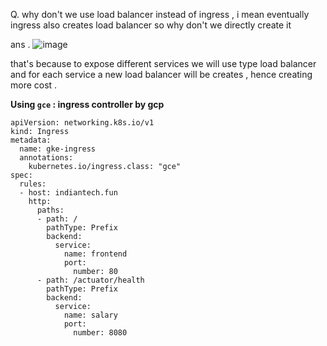 Q. why don't we use load balancer instead of ingress , i mean eventually ingress also creates load balancer so why don't we directly create it

ans . 
![image](https://github.com/user-attachments/assets/29a816a2-b8c6-4e42-8d31-162780ebad40)

that's because to expose different services we will use type load balancer and for each service a new load balancer will be creates , hence creating more cost . 


**Using `gce` : ingress controller by gcp**

```
apiVersion: networking.k8s.io/v1
kind: Ingress
metadata:
  name: gke-ingress
  annotations:
    kubernetes.io/ingress.class: "gce"
spec:
  rules:
  - host: indiantech.fun
    http:
      paths:
      - path: /
        pathType: Prefix
        backend:
          service:
            name: frontend
            port:
              number: 80
      - path: /actuator/health
        pathType: Prefix
        backend:
          service:
            name: salary
            port:
              number: 8080
```
